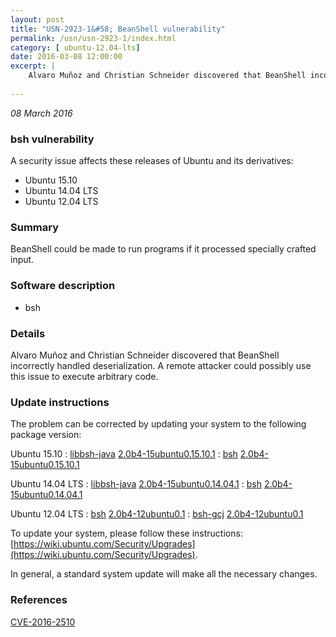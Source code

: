 ```yaml
---
layout: post
title: "USN-2923-1&#58; BeanShell vulnerability"
permalink: /usn/usn-2923-1/index.html
category: [ ubuntu-12.04-lts]
date: 2016-03-08 12:00:00
excerpt: |
    Alvaro Muñoz and Christian Schneider discovered that BeanShell incorrectly handled deserialization. A remote attacker could possibly use this issue to execute arbitrary code. 
    
--- 
```

 
 

*08 March 2016*

### bsh vulnerability

A security issue affects these releases of Ubuntu and its derivatives:

* Ubuntu 15.10
* Ubuntu 14.04 LTS
* Ubuntu 12.04 LTS

### Summary

BeanShell could be made to run programs if it processed specially crafted input.

### Software description

* bsh 

### Details

Alvaro Muñoz and Christian Schneider discovered that BeanShell incorrectly handled deserialization. A remote attacker could possibly use this issue to execute arbitrary code. 

### Update instructions

The problem can be corrected by updating your system to the following package version:

Ubuntu 15.10
 : [libbsh-java](https://launchpad.net/ubuntu/+source/bsh) <span> [2.0b4-15ubuntu0.15.10.1](https://launchpad.net/ubuntu/+source/bsh/2.0b4-15ubuntu0.15.10.1) </span> 
 : [bsh](https://launchpad.net/ubuntu/+source/bsh) <span> [2.0b4-15ubuntu0.15.10.1](https://launchpad.net/ubuntu/+source/bsh/2.0b4-15ubuntu0.15.10.1) </span> 

Ubuntu 14.04 LTS
 : [libbsh-java](https://launchpad.net/ubuntu/+source/bsh) <span> [2.0b4-15ubuntu0.14.04.1](https://launchpad.net/ubuntu/+source/bsh/2.0b4-15ubuntu0.14.04.1) </span> 
 : [bsh](https://launchpad.net/ubuntu/+source/bsh) <span> [2.0b4-15ubuntu0.14.04.1](https://launchpad.net/ubuntu/+source/bsh/2.0b4-15ubuntu0.14.04.1) </span> 

Ubuntu 12.04 LTS
 : [bsh](https://launchpad.net/ubuntu/+source/bsh) <span> [2.0b4-12ubuntu0.1](https://launchpad.net/ubuntu/+source/bsh/2.0b4-12ubuntu0.1) </span> 
 : [bsh-gcj](https://launchpad.net/ubuntu/+source/bsh) <span> [2.0b4-12ubuntu0.1](https://launchpad.net/ubuntu/+source/bsh/2.0b4-12ubuntu0.1) </span> 

To update your system, please follow these instructions: [https://wiki.ubuntu.com/Security/Upgrades](https://wiki.ubuntu.com/Security/Upgrades).

In general, a standard system update will make all the necessary changes. 

### References

 
 [CVE-2016-2510](http://people.ubuntu.com/~ubuntu-security/cve/CVE-2016-2510)
 

